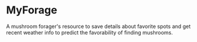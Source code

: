 # MyForage
A mushroom forager's resource to save details about favorite spots and get recent weather info to predict the favorability of finding mushrooms.
